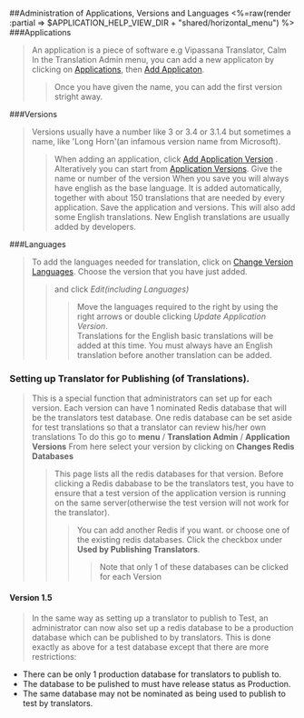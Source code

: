 ##Administration of Applications, Versions and Languages
<%=raw(render :partial => $APPLICATION_HELP_VIEW_DIR + "shared/horizontal_menu") %>
###Applications
> An application is a piece of software e.g Vipassana Translator, Calm
> In the Translation Admin menu, you can add a new applicaton by clicking on [Applications](<%=calmapps_path%>), then [Add Applicaton](<%=new_calmapp_version_path%>)</i>.
>> Once you have given the name, you can add the first version stright away.

###Versions
>Versions usually have a number like 3 or 3.4 or 3.1.4 but sometimes a name, like 'Long Horn'(an infamous version name from Microsoft).
>> When adding an application, click [Add Application Version](<%=new_calmapp_version_path%>) . Alteratively you can start from [Application Versions](<%=calmapp_versions_path%>). Give the name or number of the version
>> When you save you will always have english as the base language. It is added automatically, together with about 150 translations that are needed by every application.
>> Save the application and versions. This will also add some English translations. New English translations are usually added by developers.


###Languages
>  To add the languages needed for translation, click on [Change Version Languages](<%=calmapp_versions_path%>). Choose the version that you have just added.
>> and click <i>Edit(including Languages)</i> 
>>> Move the languages required to the right by using the right arrows or double clicking
>>> <i>Update Application Version</i>.<br>
>>> Translations for the English basic translations will be added at this time.
> You must always have an English translation before another translation can be added.

### <a name = 'publishing-bookmark'></a>Setting up Translator for Publishing (of Translations). 

> This is a special function that administrators can set up for each version.
> Each version can have 1 nominated Redis database that will be the translators test database. 
> One redis database can be set aside for test translations so that a translator can review his/her own translations
> To do this go to __menu__ / __Translation Admin__ / __Application Versions__
> From here select your version by clicking on __Changes Redis Databases__
>> This page lists all the redis databases for that version.
>> Before clicking a Redis dababase to be the translators test, you have to ensure that a test version of the application version is running on the same server(otherwise the test version will not work for the translator).
>>> You can add another Redis if you want. or choose one of the existing redis databases.
>>> Click the checkbox under __Used by Publishing Translators__. 
>>>> Note that only 1 of these databases can be clicked for each Version

#### Version 1.5 
> In the same way as setting up a translator to publish to Test, an administrator can now also set up a redis database to be a production database which can be published to by translators.
This is done exactly as above for a test database except that there are more restrictions:
  * There can be only 1 production database for translators to publish to.
  * The database to be pulished to must have release status as Production.
  * The same database may not be nominated as being used to publish to test by translators.
  
